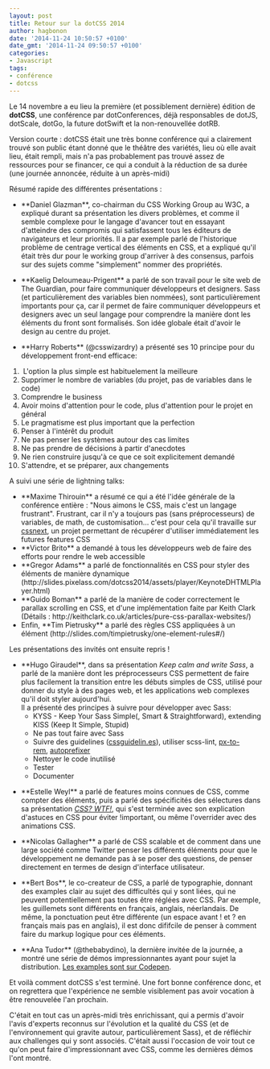 ```yaml
---
layout: post
title: Retour sur la dotCSS 2014
author: hagbonon
date: '2014-11-24 10:50:57 +0100'
date_gmt: '2014-11-24 09:50:57 +0100'
categories:
- Javascript
tags:
- conférence
- dotcss
---
```


Le 14 novembre a eu lieu la première (et possiblement dernière) édition de **dotCSS**, une conférence par dotConferences, déjà responsables de dotJS, dotScale, dotGo, la future dotSwift et la non-renouvellée dotRB.

Version courte : dotCSS était une très bonne conférence qui a clairement trouvé son public étant donné que le théâtre des variétés, lieu où elle avait lieu, était rempli, mais n'a pas probablement pas trouvé assez de ressources pour se financer, ce qui a conduit à la réduction de sa durée (une journée annoncée, réduite à un après-midi)

Résumé rapide des différentes présentations :

<ul>
<li>**Daniel Glazman**, co-chairman du CSS Working Group au W3C, a expliqué durant sa présentation les divers problèmes, et comme il semble complexe pour le langage d'avancer tout en essayant d'atteindre des compromis qui satisfassent tous les éditeurs de navigateurs et leur priorités. Il a par exemple parlé de l'historique problème de centrage vertical des éléments en CSS, et a expliqué qu'il était très dur pour le working group d'arriver à des consensus, parfois sur des sujets comme "simplement" nommer des propriétés.</li>
</ul>
<ul>
<li>**Kaelig Deloumeau-Prigent** a parlé de son travail pour le site web de The Guardian, pour faire communiquer développeurs et designers. Sass (et particulièrement des variables bien nommées), sont particulièrement importants pour ça, car il permet de faire communiquer développeurs et designers avec un seul langage pour comprendre la manière dont les éléments du front sont formalisés. Son idée globale était d'avoir le design au centre du projet.</li>
</ul>
<ul>
<li>**Harry Roberts** (@csswizardry) a présenté ses 10 principe pour du développement front-end efficace:</li>
</ul>
<ol>
<li> L'option la plus simple est habituelement la meilleure</li>
<li>Supprimer le nombre de variables (du projet, pas de variables dans le code)</li>
<li>Comprendre le business</li>
<li>Avoir moins d'attention pour le code, plus d'attention pour le projet en général</li>
<li>Le pragmatisme est plus important que la perfection</li>
<li>Penser à l'intérêt du produit</li>
<li>Ne pas penser les systèmes autour des cas limites</li>
<li>Ne pas prendre de décisions à partir d'anecdotes</li>
<li>Ne rien construire jusqu'à ce que ce soit explicitement demandé</li>
<li>S'attendre, et se préparer, aux changements</li>
</ol>
A suivi une série de lightning talks:

<ul>
<li>**Maxime Thirouin** a résumé ce qui a été l'idée générale de la conférence entière : "Nous aimons le CSS, mais c'est un langage frustrant". Frustrant, car il n'y a toujours pas (sans préprocesseurs) de variables, de math, de customisation... c'est pour cela qu'il travaille sur <a href="https://github.com/cssnext/cssnext">cssnext</a>, un projet permettant de récupérer d'utiliser immédiatement les futures features CSS</li>
<li>**Victor Brito** a demandé à tous les développeurs web de faire des efforts pour rendre le web accessible</li>
<li>**Gregor Adams** a parlé de fonctionnalités en CSS pour styler des éléments de manière dynamique (http://slides.pixelass.com/dotcss2014/assets/player/KeynoteDHTMLPlayer.html)</li>
<li>**Guido Boman** a parlé de la manière de coder correctement le parallax scrolling en CSS, et d'une implémentation faite par Keith Clark (Détails : http://keithclark.co.uk/articles/pure-css-parallax-websites/)</li>
<li>Enfin, **Tim Pietrusky** a parlé des règles CSS appliquées à un élément (http://slides.com/timpietrusky/one-element-rules#/)</li>
</ul>
Les présentations des invités ont ensuite repris !

<ul>
<li>**Hugo Giraudel**, dans sa présentation <em>Keep calm and write Sass</em>, a parlé de la manière dont les préprocesseurs CSS permettent de faire plus facilement la transition entre les débuts simples de CSS, utilisé pour donner du style à des pages web, et les applications web complexes qu'il doit styler aujourd'hui.<br />
Il a présenté des principes à suivre pour développer avec Sass:

<ul>
<li>KYSS - Keep Your Sass Simple(, Smart &amp; Straightforward), extending KISS (Keep It Simple, Stupid)</li>
<li>Ne pas tout faire avec Sass</li>
<li>Suivre des guidelines (<a href="http://cssguidelin.es">cssguidelin.es</a>), utiliser scss-lint, <a href="http://github.com/songawee/px_to_rem">px-to-rem</a>, <a href="http://github.com/postcss/autoprefixer">autoprefixer</a></li>
<li>Nettoyer le code inutilisé</li>
<li>Tester</li>
<li>Documenter</li>
</ul>
</li>
</ul>
<ul>
<li>**Estelle Weyl** a parlé de features moins connues de CSS, comme compter des éléments, puis a parlé des spécificités des sélectures dans sa présentation <em><a href="http://estelle.github.io/doyouknowcss/indexjs.html">CSS? WTF!</a></em>, qui s'est terminée avec son explication d'astuces en CSS pour éviter !important, ou même l'overrider avec des animations CSS.</li>
</ul>
<ul>
<li>**Nicolas Gallagher** a parlé de CSS scalable et de comment dans une large société comme Twitter penser les différents éléments pour que le développement ne demande pas à se poser des questions, de penser directement en termes de design d'interface utilisateur.</li>
</ul>
<ul>
<li>**Bert Bos**, le co-createur de CSS, a parlé de typographie, donnant des examples clair au sujet des difficultés qui y sont liées, qui ne peuvent potentiellement pas toutes être réglées avec CSS. Par exemple, les guillemets sont différents en français, anglais, néerlandais. De même, la ponctuation peut être différente (un espace avant ! et ? en français mais pas en anglais), il est donc dififcile de penser à comment faire du markup logique pour ces éléments.</li>
</ul>
<ul>
<li>**Ana Tudor** (@thebabydino), la dernière invitée de la journée, a montré une série de démos impressionnantes ayant pour sujet la distribution. <a href="http://codepen.io/thebabydino/">Les examples sont sur Codepen</a>.</li>
</ul>
Et voilà comment dotCSS s'est terminé. Une fort bonne conférence donc, et on regrettera que l'expérience ne semble visiblement pas avoir vocation à être renouvelée l'an prochain.

C'était en tout cas un après-midi très enrichissant, qui a permis d'avoir l'avis d'experts reconnus sur l'évolution et la qualité du CSS (et de l'environnement qui gravite autour, particulièrement Sass), et de réfléchir aux challenges qui y sont associés. C'était aussi l'occasion de voir tout ce qu'on peut faire d'impressionnant avec CSS, comme les dernières démos l'ont montré.


